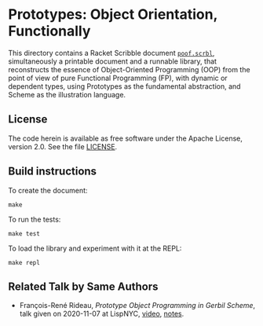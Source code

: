 # Prototypes: Object Orientation, Functionally

This directory contains a Racket Scribble document [`poof.scrbl`](poof.scrbl),
simultaneously a printable document and a runnable library,
that reconstructs the essence of Object-Oriented Programming (OOP)
from the point of view of pure Functional Programming (FP), with dynamic or dependent types,
using Prototypes as the fundamental abstraction,
and Scheme as the illustration language.

## License

The code herein is available as free software under the Apache License, version 2.0.
See the file [LICENSE](LICENSE).

## Build instructions

To create the document:

    make


To run the tests:

    make test


To load the library and experiment with it at the REPL:

    make repl

## Related Talk by Same Authors

- François-René Rideau, *Prototype Object Programming in Gerbil Scheme*,
  talk given on 2020-11-07 at LispNYC,
  [video](https://vimeo.com/495817581),
  [notes](https://github.com/fare/gerbil-poo/blob/master/doc/prototypes.md).
